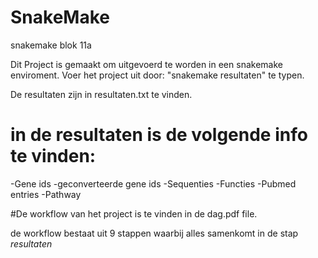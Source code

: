 # SnakeMake
snakemake blok 11a

Dit Project is gemaakt om uitgevoerd te worden in een snakemake enviroment.
Voer het project uit door: "snakemake resultaten" te typen.

De resultaten zijn in resultaten.txt te vinden.


# in de resultaten is de volgende info te vinden:
-Gene ids
-geconverteerde gene ids
-Sequenties
-Functies
-Pubmed entries
-Pathway

#De workflow van het project is te vinden in de dag.pdf file.

de workflow bestaat uit 9 stappen waarbij alles samenkomt in de stap *resultaten*
